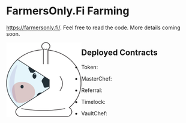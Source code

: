 # FarmersOnly.Fi Farming 

https://farmersonly.fi/. Feel free to read the code. More details coming soon.


<a href="url"><img src="https://raw.githubusercontent.com/FarmersOnlyFi/farmersonlyfi-contracts/master/farmers-only.png" align="left" height="200" width="200" ></a>



## Deployed Contracts

- Token: 
- MasterChef: 
- Referral: 
- Timelock: 

- VaultChef: 